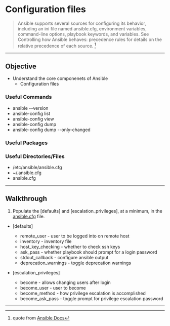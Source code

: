 # Configuration files

> Ansible supports several sources for configuring its behavior, including an ini file named ansible.cfg, environment variables, command-line options, playbook keywords, and variables. See Controlling how Ansible behaves: precedence rules for details on the relative precedence of each source. [^configuration]

---

## Objective 
* Understand the core componenets of Ansible 
	* Configuration files

### Useful Commands
* ansible --version
* ansible-config list
* ansible-config view
* ansible-config dump
* ansible-config dump --only-changed

### Useful Packages

### Useful Directories/Files
* /etc/ansible/ansible.cfg
* ~/.ansible.cfg
* ansible.cfg

---

## Walkthrough

1. Populate the [defaults] and [escalation_privileges], at a minimum, in the [ansible.cfg](ansible.cfg) file.

* [defaults]
	* remote_user - user to be logged into on remote host
	* inventory - inventory file
	* host_key_checking - whether to check ssh keys
	* ask_pass - whether playbook should prompt for a login password
	* stdout_callback - configure ansible output
	* deprecation_warnings - toggle deprecation warnings

* [escalation_privileges]
	* become - allows changing users after login
	* become_user - user to become
	* become_method - how privilege escalation is accomplished
	* become_ask_pass - toggle prompt for privilege escalation password


---
[^configuration]: quote from [Ansible Docs](https://docs.ansible.com/ansible/latest/reference_appendices/config.html)

